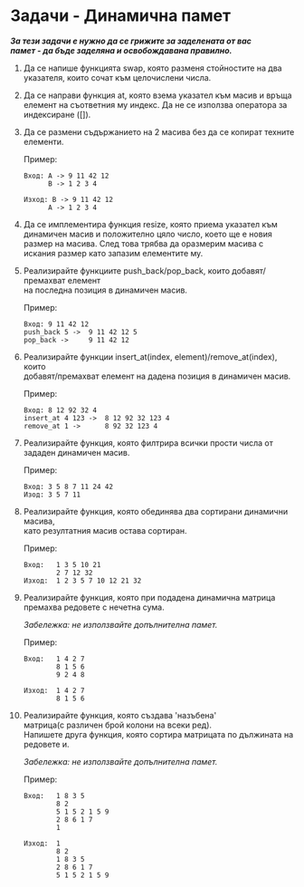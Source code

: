 # **Задачи - Динамична памет**

***За тези задачи е нужно да се грижите за заделената от вас***<br>
***памет - да бъде заделяна и освобождавана правилно.<br>***

1. Да се напише функцията swap, която разменя стойностите на два указателя, които сочат към целочислени числа.

1. Да се направи функция at, която взема указател към масив и връща елемент на съответния му индекс. Да не се използва оператора за индексиране ([]).

1. Да се размени съдържанието на 2 масива без да се копират техните елементи.

    Пример:
    ```
    Вход: A -> 9 11 42 12
          B -> 1 2 3 4

    Изход: B -> 9 11 42 12
          A -> 1 2 3 4
    ```

1. Да се имплементира функция resize, която приема указател към динамичен масив и положително цяло число, което ще е новия размер на масива. След това трябва да оразмерим 
масива с искания размер като запазим елементите му.

1. Реализирайте функциите push_back/pop_back, които добавят/премахват елемент<br>
на последна позиция в динамичен масив.<br>

    Пример:
    ```
    Вход: 9 11 42 12
    push_back 5 ->  9 11 42 12 5
    pop_back ->     9 11 42 12
    ```

1. Реализирайте функции insert_at(index, element)/remove_at(index), които<br>
добавят/премахват елемент на дадена позиция в динамичен масив.<br>

    Пример:
    ```
    Вход: 8 12 92 32 4
    insert_at 4 123 ->  8 12 92 32 123 4
    remove_at 1 ->      8 92 32 123 4
    ```

1. Реализирайте функция, която филтрира всички прости числа от зададен динамичен масив.<br>

    Пример:
    ```
    Вход: 3 5 8 7 11 24 42
    Изод: 3 5 7 11
    ```

1. Реализирайте функция, която обединява два сортирани динамични масива,<br>
като резултатния масив остава сортиран.<br>

    Пример:
    ```
    Вход:   1 3 5 10 21
            2 7 12 32
    Изход:  1 2 3 5 7 10 12 21 32
    ```

1. Реализирайте функция, която при подадена динамична матрица<br>
премахва редовете с нечетна сума.<br>

    *Забележка: не използвайте допълнителна памет.*<br>

    Пример:
    ```
    Вход:   1 4 2 7
            8 1 5 6
            9 2 4 8

    Изход:  1 4 2 7
            8 1 5 6
    ```

1. Реализирайте функция, която създава 'назъбена' <br>
матрица(с различен брой колони на всеки ред).<br>
Напишете друга функция, която сортира матрицата по дължината на редовете и.<br>

    *Забележка: не използвайте допълнителна памет.*<br>

    Пример:
    ```
    Вход:   1 8 3 5
            8 2
            5 1 5 2 1 5 9
            2 8 6 1 7
            1

    Изход:  1
            8 2
            1 8 3 5
            2 8 6 1 7
            5 1 5 2 1 5 9
    ```

